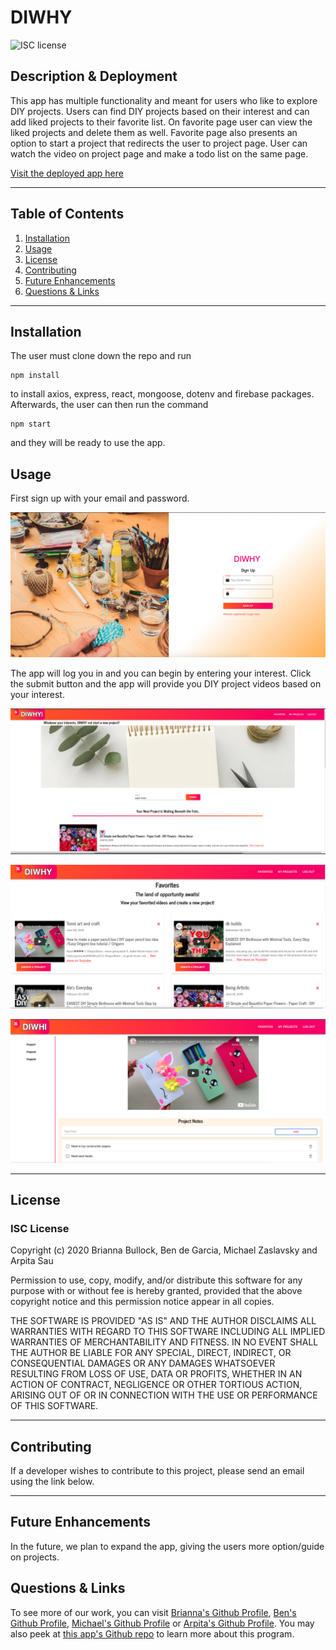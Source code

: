 # DIWHY
![ISC license](https://img.shields.io/badge/License-ISC-blue.svg) 


## Description & Deployment
This app has multiple functionality and meant for users who like to explore DIY projects. Users can find DIY projects based on their interest and can add liked projects to their favorite list. On favorite page user can view the liked projects and delete them as well. Favorite page also presents an option to start a project that redirects the user to project page. User can watch the video on project page and make a todo list on the same page.

[Visit the deployed app here](https://diwhyyy.herokuapp.com/)

---

## Table of Contents
1. [Installation](#Installation)
2. [Usage](#Usage)
3. [License](#license)
4. [Contributing](#Contributing)
5. [Future Enhancements](#Future-enhancements)
6. [Questions & Links](#Questions-&-links)
---

## Installation
The user must clone down the repo and run 
```
npm install
```
to install axios, express, react, mongoose, dotenv and firebase packages. Afterwards, the user can then run the command 
``` 
npm start 
```
and they will be ready to use the app.

## Usage
First sign up with your email and password. 

![App Sign Up Image](client/src/images/signuppic.png)

The app will log you in and you can begin by entering your interest. Click the submit button and the app will provide you DIY project videos based on your interest.

![Home Page Image](client/src/images/app.png)

![Favorite Page Image](client/src/images/fav.png)

![Project Page Image](client/src/images/projectpic.png)

---

## License
### ISC License
Copyright (c) 2020 Brianna Bullock, Ben de Garcia, Michael Zaslavsky and Arpita Sau

Permission to use, copy, modify, and/or distribute this software for any purpose with or without fee is hereby granted, provided that the above copyright notice and this permission notice appear in all copies.

THE SOFTWARE IS PROVIDED "AS IS" AND THE AUTHOR DISCLAIMS ALL WARRANTIES WITH REGARD TO THIS SOFTWARE INCLUDING ALL IMPLIED WARRANTIES OF MERCHANTABILITY AND FITNESS. IN NO EVENT SHALL THE AUTHOR BE LIABLE FOR ANY SPECIAL, DIRECT, INDIRECT, OR CONSEQUENTIAL DAMAGES OR ANY DAMAGES WHATSOEVER RESULTING FROM LOSS OF USE, DATA OR PROFITS, WHETHER IN AN ACTION OF CONTRACT, NEGLIGENCE OR OTHER TORTIOUS ACTION, ARISING OUT OF OR IN CONNECTION WITH THE USE OR PERFORMANCE OF THIS SOFTWARE. 

---
## Contributing
If a developer wishes to contribute to this project, please send an email using the link below.

---

## Future Enhancements
In the future, we plan to expand the app, giving the users more option/guide on projects.
## Questions & Links

To see more of our work, you can visit [Brianna's Github Profile](https://www.github.com/kairora), [Ben's Github Profile](https://github.com/bdegarcia), [Michael's Github Profile](https://github.com/MichaelZ002) or [Arpita's Github Profile](https://github.com/arpitasau).  You may also peek at [this app's Github repo](https://github.com/MichaelZ002/project-three) to learn more about this program.